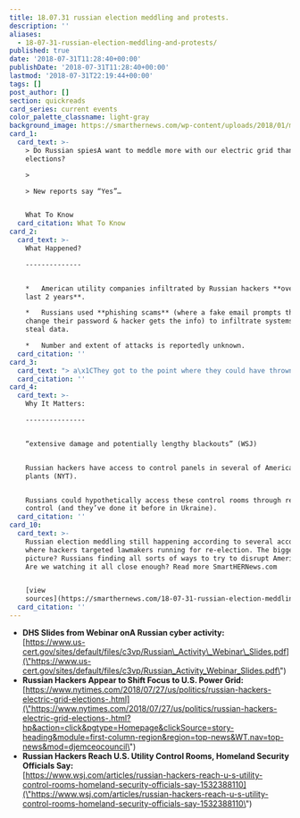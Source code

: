 ```yaml
---
title: 18.07.31 russian election meddling and protests.
description: ''
aliases:
  - 18-07-31-russian-election-meddling-and-protests/
published: true
date: '2018-07-31T11:28:40+00:00'
publishDate: '2018-07-31T11:28:40+00:00'
lastmod: '2018-07-31T22:19:44+00:00'
tags: []
post_author: []
section: quickreads
card_series: current events
color_palette_classname: light-gray
background_image: https://smarthernews.com/wp-content/uploads/2018/01/map-scaled.jpg
card_1:
  card_text: >-
    > Do Russian spiesA want to meddle more with our electric grid than our
    elections?

    > 

    > New reports say “Yes”…


    What To Know
  card_citation: What To Know
card_2:
  card_text: >-
    What Happened?

    --------------


    *   American utility companies infiltrated by Russian hackers **over the
    last 2 years**.

    *   Russians used **phishing scams** (where a fake email prompts the user to
    change their password & hacker gets the info) to infiltrate systems and
    steal data.

    *   Number and extent of attacks is reportedly unknown.
  card_citation: ''
card_3:
  card_text: "> a\x1CThey got to the point where they could have thrown switches…a\x1D\n> \n> Jonathan Homer, Chief of industrial-control-system analysis for Dept of Homeland Security references the extent of one Russian-led attack."
  card_citation: ''
card_4:
  card_text: >-
    Why It Matters:

    ---------------


    “extensive damage and potentially lengthy blackouts” (WSJ)


    Russian hackers have access to control panels in several of America’s power
    plants (NYT).


    Russians could hypothetically access these control rooms through remote
    control (and they’ve done it before in Ukraine).
  card_citation: ''
card_10:
  card_text: >-
    Russian election meddling still happening according to several accounts,
    where hackers targeted lawmakers running for re-election. The bigger
    picture? Russians finding all sorts of ways to try to disrupt American life.
    Are we watching it all close enough? Read more SmartHERNews.com


    [view
    sources](https://smarthernews.com/18-07-31-russian-election-meddling-and-protests/)
  card_citation: ''
---
```

*   **DHS Slides from Webinar onA Russian cyber activity:**  
    [https://www.us-cert.gov/sites/default/files/c3vp/Russian\_Activity\_Webinar\_Slides.pdf](\"https://www.us-cert.gov/sites/default/files/c3vp/Russian_Activity_Webinar_Slides.pdf\")
*   **Russian Hackers Appear to Shift Focus to U.S. Power Grid:**  
    [https://www.nytimes.com/2018/07/27/us/politics/russian-hackers-electric-grid-elections-.html](\"https://www.nytimes.com/2018/07/27/us/politics/russian-hackers-electric-grid-elections-.html?hp&action=click&pgtype=Homepage&clickSource=story-heading&module=first-column-region&region=top-news&WT.nav=top-news&mod=djemceocouncil\")
*   **Russian Hackers Reach U.S. Utility Control Rooms, Homeland Security Officials Say:**  
    [https://www.wsj.com/articles/russian-hackers-reach-u-s-utility-control-rooms-homeland-security-officials-say-1532388110](\"https://www.wsj.com/articles/russian-hackers-reach-u-s-utility-control-rooms-homeland-security-officials-say-1532388110\")
